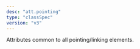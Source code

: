 ```yaml
---
desc: "att.pointing"
type: "classSpec"
version: "v3"
---
```


Attributes common to all pointing/linking elements.